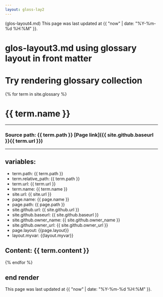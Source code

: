 ```yaml
---
layout: gloss-lay2
---
```

(glos-layout4.md) This page was last updated at {{ "now" | date: "%Y-%m-%d %H:%M" }}.

# glos-layout3.md using glossary layout in front matter
# Try rendering glossary collection
{% for term in site.glossary %}
# {{ term.name }}

---
### Source path: {{ term.path }} [Page link]({{ site.github.baseurl }}{{ term.url }})
---

## variables:
  - term.path: {{ term.path }}
  - term.relative_path: {{ term.path }}
  - term.url: {{ term.url }}
  - term.name: {{ term.name }}
  - site.url: {{ site.url }}
  - page.name: {{ page.name }}
  - page.path: {{ page.path }}
  - site.github.url: {{ site.github.url }}
  - site.github.baseurl: {{ site.github.baseurl }}
  - site.github.owner_name: {{ site.github.owner_name }}
  - site.github.owner_url: {{ site.github.owner_url }}
  - page.layout: {{page.layout}}
  - layout.myvar: {{layout.myvar}}

Content:
{{ term.content }}
---
{% endfor %}

## end render

This page was last updated at {{ "now" | date: "%Y-%m-%d %H:%M" }}.

